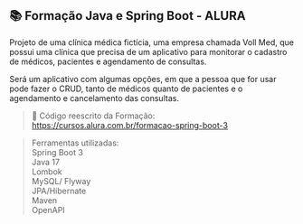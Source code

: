 
## 📚 Formação Java e Spring Boot - ALURA

Projeto de uma clínica médica fictícia, uma empresa chamada Voll Med, que possui uma clínica que precisa de um aplicativo para monitorar o cadastro de médicos, pacientes e agendamento de consultas.

Será um aplicativo com algumas opções, em que a pessoa que for usar pode fazer o CRUD, tanto de médicos quanto de pacientes e o agendamento e cancelamento das consultas.

>📄 Código reescrito da Formação: https://cursos.alura.com.br/formacao-spring-boot-3

> Ferramentas utilizadas:
<br>Spring Boot 3
<br>Java 17
<br>Lombok
<br>MySQL/ Flyway
<br>JPA/Hibernate
<br>Maven
<br>OpenAPI